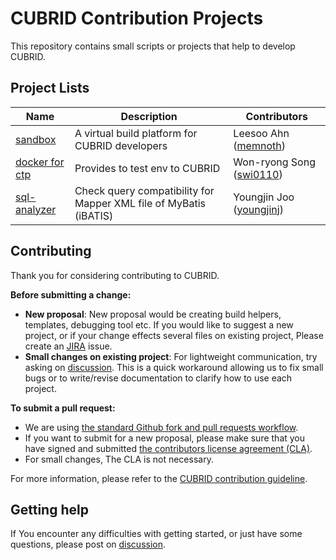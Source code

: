 # CUBRID Contribution Projects
This repository contains small scripts or projects that help to develop CUBRID.

## Project Lists

|Name|Description|Contributors|
|------|---|---|
|[sandbox](sandbox)|A virtual build platform for CUBRID developers|Leesoo Ahn ([memnoth](https://github.com/memnoth))|
|[docker for ctp](docker_for_ctp)|Provides to test env to CUBRID|Won-ryong Song ([swi0110](https://github.com/swi0110))|
|[sql-analyzer](sql-analyzer)|Check query compatibility for Mapper XML file of MyBatis (iBATIS)|Youngjin Joo ([youngjinj](https://github.com/youngjinj))|

## Contributing

Thank you for considering contributing to CUBRID.

**Before submitting a change:**  
- **New proposal**: New proposal would be creating build helpers, templates, debugging tool etc. If you would like to suggest a new project, or if your change effects several files on existing project, Please create an [JIRA](http://jira.cubrid.org/projects/CBRD) issue.
- **Small changes on existing project**: For lightweight communication, try asking on [discussion](https://github.com/CUBRID/cubrid-contrib/discussions). This is a quick workaround allowing us to fix small bugs or to write/revise documentation to clarify how to use each project.


**To submit a pull request:**  
- We are using [the standard Github fork and pull requests workflow](https://gist.github.com/Chaser324/ce0505fbed06b947d962). 
- If you want to submit for a new proposal, please make sure that you have signed and submitted [the contributors license agreement (CLA)](https://www.cubrid.org/contributor_agreement).
- For small changes, The CLA is not necessary.

For more information, please refer to the [CUBRID contribution guideline](https://dev.cubrid.org/dev-process/v/dp-en/).

## Getting help
If You encounter any difficulties with getting started, or just have some questions, please post on [discussion](https://github.com/CUBRID/cubrid-contrib/discussions).

